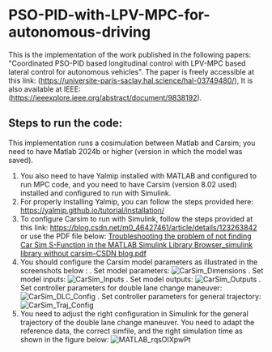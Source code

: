 # PSO-PID-with-LPV-MPC-for-autonomous-driving
This is the implementation of the work published  in the following papers: "Coordinated PSO-PID based longitudinal control with LPV-MPC based lateral control for autonomous vehicles". 
The paper is freely accessible at this link: (https://universite-paris-saclay.hal.science/hal-03749480/), It is also available at IEEE: (https://ieeexplore.ieee.org/abstract/document/9838192). 

## Steps to run the code:
This implementation runs a cosimulation between Matlab and Carsim; you need to have Matlab 2024b or higher (version in which the model was saved). 
1. You also need to have Yalmip installed with MATLAB and configured to run MPC code, and you need to have Carsim (version 8.02 used) installed and configured to run with Simulink.
2. For properly installing Yalmip, you can follow the steps provided here: https://yalmip.github.io/tutorial/installation/
3. To configure Carsim to run with Simulink, follow the steps provided at this link: https://blog.csdn.net/m0_46427461/article/details/123263842 or use the PDF file below: 
[Troubleshooting the problem of not finding Car Sim S-Function in the MATLAB Simulink Library Browser_simulink library without carsim-CSDN blog.pdf](https://github.com/user-attachments/files/21080578/Troubleshooting.the.problem.of.not.finding.Car.Sim.S-Function.in.the.MATLAB.Simulink.Library.Browser_simulink.library.without.carsim-CSDN.blog.pdf)
4. You should configure the Carsim model parameters as illustrated in the screenshots below : 
. Set model parameters: ![CarSim_Dimensions](https://github.com/user-attachments/assets/6910f9d8-bae4-4aaa-9779-780d7a15a5b9)
. Set model inputs: ![CarSim_Inputs](https://github.com/user-attachments/assets/0b6a406d-b23e-4910-9bfe-ccef6d1750ec)
. Set model outputs: ![CarSim_Outputs](https://github.com/user-attachments/assets/a298daaa-697d-4687-970b-a8be5cd6878c)
. Set controller parameters for double lane change maneuver: ![CarSim_DLC_Config](https://github.com/user-attachments/assets/9dbcee88-a665-46be-bbd6-84cfa6be358c)
. Set controller parameters for general trajectory: ![CarSim_Traj_Config](https://github.com/user-attachments/assets/28f0970e-32cc-4db3-87fd-50146c032521)
5. You need to adjust the right configuration in Simulink for the general trajectory of the double lane change maneuver. You need to adapt the reference data, the correct simfile, and the right simulation time as shown in the figure below:
![MATLAB_rqsOIXpwPt](https://github.com/user-attachments/assets/999556ee-befa-4b2b-ac80-4e9cb6f4dce9)
